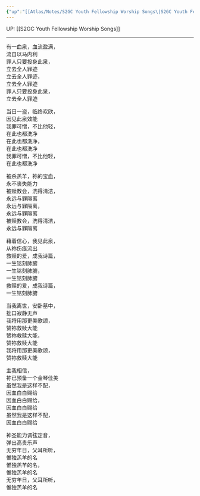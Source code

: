 ```yaml
---
{"up":"[[Atlas/Notes/S2GC Youth Fellowship Worship Songs\|S2GC Youth Fellowship Worship Songs]]","dg-publish":true,"permalink":"/atlas/notes/yf-hymn-song-136/","dgPassFrontmatter":true}
---
```


UP: [[S2GC Youth Fellowship Worship Songs]]

---

有一血泉，血流盈满，  
流自以马内利  
罪人只要投身此泉，  
立去全人罪迹  
立去全人罪迹，  
立去全人罪迹  
罪人只要投身此泉，  
立去全人罪迹  
  
当日一盗，临终欢欣，  
因见此泉效能  
我罪可憎，不比他轻，  
在此也都洗净  
在此也都洗净，  
在此也都洗净  
我罪可憎，不比他轻，  
在此也都洗净  
  
被杀羔羊，祢的宝血，  
永不丧失能力  
被赎教会，洗得清洁，  
永远与罪隔离  
永远与罪隔离，  
永远与罪隔离  
被赎教会，洗得清洁，  
永远与罪隔离  
  
藉着信心，我见此泉，  
从祢伤痕流出  
救赎的爱，成我诗篇，  
一生铭刻肺腑  
一生铭刻肺腑，  
一生铭刻肺腑  
救赎的爱，成我诗篇，  
一生铭刻肺腑  
  
当我离世，安卧墓中，  
拙口寂静无声  
我将用那更美歌颂，  
赞祢救赎大能  
赞祢救赎大能，  
赞祢救赎大能  
我将用那更美歌颂，  
赞祢救赎大能  
  
主我相信，  
祢已预备一个金琴佳美  
虽然我是这样不配，  
因血白白赐给  
因血白白赐给，  
因血白白赐给  
虽然我是这样不配，  
因血白白赐给  
  
神圣能力调弦定音，  
弹出高贵乐声  
无穷年日，父耳所听，  
惟独羔羊的名  
惟独羔羊的名，  
惟独羔羊的名  
无穷年日，父耳所听，  
惟独羔羊的名